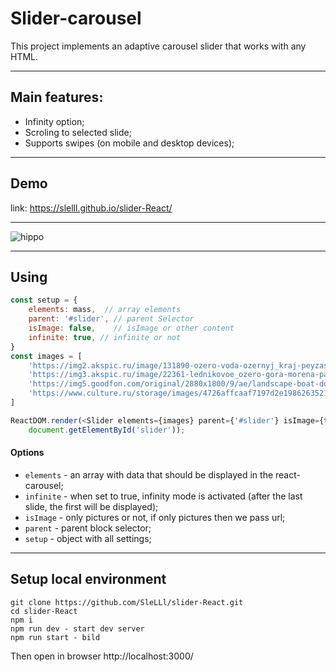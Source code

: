 
# Slider-carousel

This project implements an adaptive carousel slider that works with any HTML.
 ____________________________________________________________________________

## Main features:
* Infinity option;
* Scroling to selected slide;
* Supports swipes (on mobile and desktop devices);
 ____________________________________________________________________________

## Demo

link: https://slelll.github.io/slider-React/
  ____________________________________________________________________________

![hippo](https://s8.gifyu.com/images/ezgif.com-crop4686abe735e37961.gif)

  ____________________________________________________________________________
## Using
```js
const setup = {
    elements: mass,  // array elements
    parent: '#slider', // parent Selector
    isImage: false,    // isImage or other content
    infinite: true, // infinite or not
}
const images = [
    'https://img2.akspic.ru/image/131890-ozero-voda-ozernyj_kraj-peyzash-prirodnyj_landshaft-2880x1800.jpg',
    'https://img3.akspic.ru/image/22361-lednikovoe_ozero-gora-morena-park-voda-2560x1600.jpg',
    'https://img5.goodfon.com/original/2880x1800/9/ae/landscape-boat-dock-shore-reflection-autumn-autumn-colors-tr.jpg',
    'https://www.culture.ru/storage/images/4726affcaaf7197d2e1986263521efa3/91f1fa95d8a9f7991060dcde6df23344.jpeg'
]

ReactDOM.render(<Slider elements={images} parent={'#slider'} isImage={true} infinite={true}/>,
    document.getElementById('slider'));
```
#### Options
* `elements` - an array with data that should be displayed in the react-carousel;
* `infinite` - when set to true, infinity mode is activated (after the last slide, the first will be displayed);
* `isImage` - only pictures or not, if only pictures then we pass url;
* `parent` - parent block selector;
* `setup` - object with all settings;

 ____________________________________________________________________________

## Setup local environment
  ```
 git clone https://github.com/SleLLl/slider-React.git
 cd slider-React
 npm i 
 npm run dev - start dev server
 npm run start - bild
  ```
Then open in browser  http://localhost:3000/
  
